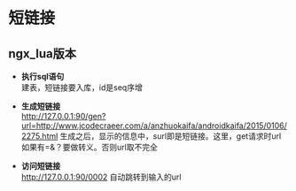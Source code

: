 # 短链接 #
## ngx_lua版本 ##
- **执行sql语句**<br>
建表，短链接要入库，id是seq序增

- **生成短链接**<br>
http://127.0.0.1:90/gen?url=http://www.jcodecraeer.com/a/anzhuokaifa/androidkaifa/2015/0106/2275.html
生成之后，显示的信息中，surl即是短链接。这里，get请求时url如果有=&？要做转义。否则url取不完全

- **访问短链接**<br>
http://127.0.0.1:90/0002
自动跳转到输入的url

